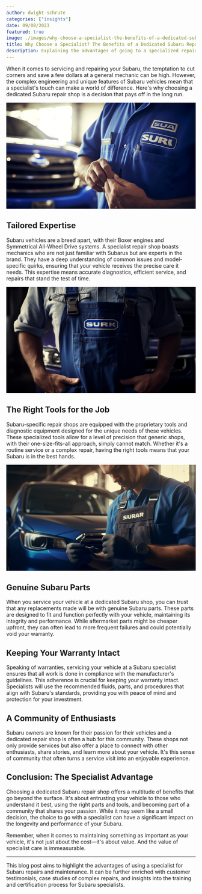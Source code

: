 ```yaml
---
author: dwight-schrute
categories: ["insights"]
date: 09/08/2023
featured: true
image: ./images/why-choose-a-specialist-the-benefits-of-a-dedicated-subaru-repair-shop/01.png
title: Why Choose a Specialist? The Benefits of a Dedicated Subaru Repair Shop
description: Explaining the advantages of going to a specialized repair shop for Subaru vehicles.
---
```


When it comes to servicing and repairing your Subaru, the temptation to cut corners and save a few dollars at a general mechanic can be high. However, the complex engineering and unique features of Subaru vehicles mean that a specialist's touch can make a world of difference. Here's why choosing a dedicated Subaru repair shop is a decision that pays off in the long run.

![Subaru Repairs](./images/why-choose-a-specialist-the-benefits-of-a-dedicated-subaru-repair-shop/02.png)

## Tailored Expertise

Subaru vehicles are a breed apart, with their Boxer engines and Symmetrical All-Wheel Drive systems. A specialist repair shop boasts mechanics who are not just familiar with Subarus but are experts in the brand. They have a deep understanding of common issues and model-specific quirks, ensuring that your vehicle receives the precise care it needs. This expertise means accurate diagnostics, efficient service, and repairs that stand the test of time.

![Subaru Repairs](./images/why-choose-a-specialist-the-benefits-of-a-dedicated-subaru-repair-shop/03.png)

## The Right Tools for the Job

Subaru-specific repair shops are equipped with the proprietary tools and diagnostic equipment designed for the unique needs of these vehicles. These specialized tools allow for a level of precision that generic shops, with their one-size-fits-all approach, simply cannot match. Whether it's a routine service or a complex repair, having the right tools means that your Subaru is in the best hands.

![Subaru Repairs](./images/why-choose-a-specialist-the-benefits-of-a-dedicated-subaru-repair-shop/04.png)

## Genuine Subaru Parts

When you service your vehicle at a dedicated Subaru shop, you can trust that any replacements made will be with genuine Subaru parts. These parts are designed to fit and function perfectly with your vehicle, maintaining its integrity and performance. While aftermarket parts might be cheaper upfront, they can often lead to more frequent failures and could potentially void your warranty.

## Keeping Your Warranty Intact

Speaking of warranties, servicing your vehicle at a Subaru specialist ensures that all work is done in compliance with the manufacturer's guidelines. This adherence is crucial for keeping your warranty intact. Specialists will use the recommended fluids, parts, and procedures that align with Subaru's standards, providing you with peace of mind and protection for your investment.

## A Community of Enthusiasts

Subaru owners are known for their passion for their vehicles and a dedicated repair shop is often a hub for this community. These shops not only provide services but also offer a place to connect with other enthusiasts, share stories, and learn more about your vehicle. It's this sense of community that often turns a service visit into an enjoyable experience.

## Conclusion: The Specialist Advantage

Choosing a dedicated Subaru repair shop offers a multitude of benefits that go beyond the surface. It's about entrusting your vehicle to those who understand it best, using the right parts and tools, and becoming part of a community that shares your passion. While it may seem like a small decision, the choice to go with a specialist can have a significant impact on the longevity and performance of your Subaru.

Remember, when it comes to maintaining something as important as your vehicle, it's not just about the cost—it's about value. And the value of specialist care is immeasurable.

---

This blog post aims to highlight the advantages of using a specialist for Subaru repairs and maintenance. It can be further enriched with customer testimonials, case studies of complex repairs, and insights into the training and certification process for Subaru specialists.
